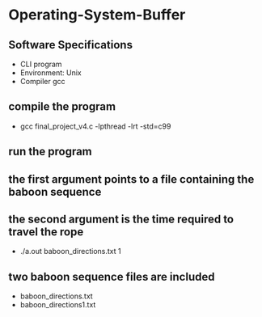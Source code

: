 # Operating-System-Buffer

## Software Specifications
- CLI program
- Environment: Unix
- Compiler gcc

## compile the program
- gcc final_project_v4.c -lpthread -lrt -std=c99

## run the program
## the first argument points to a file containing the baboon sequence
## the second argument is the time required to travel the rope
-  ./a.out baboon_directions.txt 1


## two baboon sequence files are included
- baboon_directions.txt
- baboon_directions1.txt
